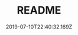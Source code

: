 ---
title: README
date: "2019-07-10T22:40:32.169Z"
template: "post"
draft: true
slug: "/posts/readme/"
category: "Agile"
tags:
  - "Agile"
  - "Scrum"
description: "This article describes how I manage and use the team velocity in the scope planning decisions"
---